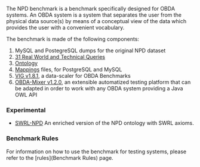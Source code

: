 The NPD benchmark is a benchmark specifically designed for OBDA systems. An OBDA system is a system that separates the user from the physical data source(s) by means of a conceptual view of the data which provides the user with a convenient vocabulary.

The benchmark is made of the following components:

1. MySQL and PostegreSQL dumps for the original NPD dataset
2. [31 Real World and Technical Queries]([Queries])
3. [Ontology](Ontology)
4. [Mappings](Mappings) files, for PostgreSQL and MySQL
5. [VIG v1.8.1](https://github.com/ontop/vig), a data-scaler for OBDA Benchmarks
6. [OBDA-Mixer v1.2.0](https://github.com/ontop/obda-mixer), an extensible automatized testing platform that can be adapted in order to work with any OBDA system providing a Java OWL API

### Experimental

* [SWRL-NPD](SWRL-NPD) An enriched version of the NPD ontology with SWRL axioms. 

### Benchmark Rules

For information on how to use the benchmark for testing systems, please refer to the [rules](Benchmark Rules) page.
